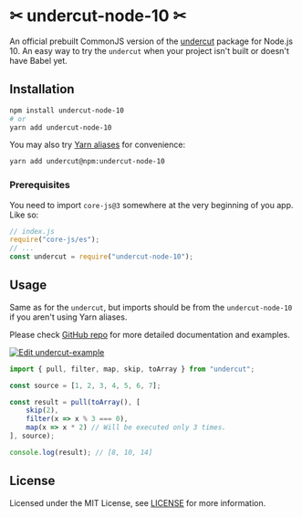 # ✂ undercut-node-10 ✂

An official prebuilt CommonJS version of the [undercut](https://www.npmjs.com/package/undercut) package for Node.js 10. An easy way to try the `undercut` when your project isn't built or doesn't have Babel yet.

## Installation

```sh
npm install undercut-node-10
# or
yarn add undercut-node-10
```

You may also try [Yarn aliases](https://yarnpkg.com/en/docs/cli/add#toc-yarn-add-alias) for convenience:

```sh
yarn add undercut@npm:undercut-node-10
```

### Prerequisites

You need to import `core-js@3` somewhere at the very beginning of you app. Like so:

```js
// index.js
require("core-js/es");
// ...
const undercut = require("undercut-node-10");
```

## Usage

Same as for the `undercut`, but imports should be from the `undercut-node-10` if you aren't using Yarn aliases.

Please check [GitHub repo](https://github.com/the-spyke/undercut) for more detailed documentation and examples.

[![Edit undercut-example](https://codesandbox.io/static/img/play-codesandbox.svg)](https://codesandbox.io/s/undercut-example-9g1nh?fontsize=14&module=%2Fsrc%2Findex.js)

```js
import { pull, filter, map, skip, toArray } from "undercut";

const source = [1, 2, 3, 4, 5, 6, 7];

const result = pull(toArray(), [
    skip(2),
    filter(x => x % 3 === 0),
    map(x => x * 2) // Will be executed only 3 times.
], source);

console.log(result); // [8, 10, 14]
```

## License

Licensed under the MIT License, see [LICENSE](LICENSE) for more information.
